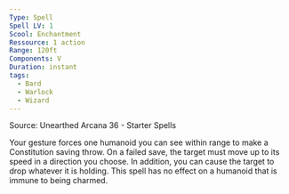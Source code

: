 ```yaml
---
Type: Spell
Spell LV: 1
Scool: Enchantment
Ressource: 1 action
Range: 120ft
Components: V
Duration: instant
tags:
  - Bard
  - Warlock
  - Wizard
---
```

Source: Unearthed Arcana 36 - Starter Spells

Your gesture forces one humanoid you can see within range to make a Constitution saving throw. On a failed save, the target must move up to its speed in a direction you choose. In addition, you can cause the target to drop whatever it is holding. This spell has no effect on a humanoid that is immune to being charmed.